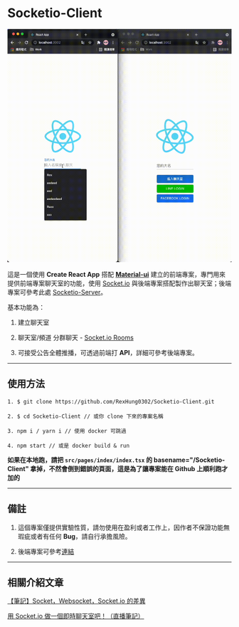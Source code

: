 # Socketio-Client

![Socket.io Chat Room Demo](/demo.gif)

這是一個使用 **Create React App** 搭配 **[Material-ui](https://material-ui.com/)** 建立的前端專案，專門用來提供前端專案聊天室的功能，使用 [Socket.io](https://socket.io/) 與後端專案搭配製作出聊天室；後端專案可參考此處 [Socketio-Server](https://github.com/RexHung0302/Socketio-Server)。

基本功能為：

1. 建立聊天室

2. 聊天室/頻道 分群聊天 - [Socket.io Rooms](https://socket.io/docs/v4/rooms/#default-room)

3. 可接受公告全體推播，可透過前端打 **API**，詳細可參考後端專案。

---

## 使用方法

```
1. $ git clone https://github.com/RexHung0302/Socketio-Client.git

2. $ cd Socketio-Client // 或你 clone 下來的專案名稱

3. npm i / yarn i // 使用 docker 可跳過

4. npm start // 或是 docker build & run
```

**如果在本地跑，請把 `src/pages/index/index.tsx` 的 basename="/Socketio-Client" 拿掉，不然會倒到錯誤的頁面，這是為了讓專案能在 Github 上順利跑才加的**

---

## 備註

1. 這個專案僅提供實驗性質，請勿使用在盈利或者工作上，因作者不保證功能無瑕疵或者有任何 **Bug**，請自行承擔風險。

2. 後端專案可參考[連結](https://github.com/RexHung0302/Socketio-Server)

---

## 相關介紹文章

[【筆記】Socket，Websocket，Socket.io 的差異](https://leesonhsu.blogspot.com/2018/07/socketwebsocketsocketio.html)

[用 Socket.io 做一個即時聊天室吧！（直播筆記）](https://creativecoding.in/2020/03/25/%E7%94%A8-socket-io-%E5%81%9A%E4%B8%80%E5%80%8B%E5%8D%B3%E6%99%82%E8%81%8A%E5%A4%A9%E5%AE%A4%E5%90%A7%EF%BC%81%EF%BC%88%E7%9B%B4%E6%92%AD%E7%AD%86%E8%A8%98%EF%BC%89/)
